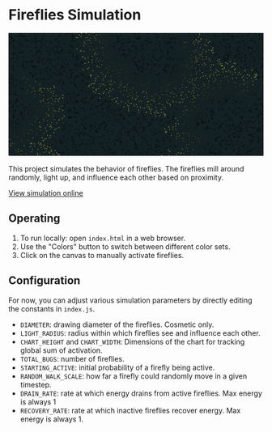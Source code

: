 # Fireflies Simulation

![Fireflies Simulation](fireflies.png)

This project simulates the behavior of fireflies. The fireflies mill around randomly, light up, and influence each other based on proximity.

[View simulation online](https://sleepokay.github.io/fireflies/)

## Operating

1. To run locally: open `index.html` in a web browser.
2. Use the "Colors" button to switch between different color sets.
3. Click on the canvas to manually activate fireflies.

## Configuration

For now, you can adjust various simulation parameters by directly editing the constants in `index.js`.

- `DIAMETER`: drawing diameter of the fireflies. Cosmetic only.
- `LIGHT_RADIUS`: radius within which fireflies see and influence each other.
- `CHART_HEIGHT` and `CHART_WIDTH`: Dimensions of the chart for tracking global sum of activation.
- `TOTAL_BUGS`: number of fireflies.
- `STARTING_ACTIVE`: initial probability of a firefly being active.
- `RANDOM_WALK_SCALE`: how far a firefly could randomly move in a given timestep.
- `DRAIN_RATE`: rate at which energy drains from active fireflies. Max energy is always 1
- `RECOVERY_RATE`: rate at which inactive fireflies recover energy. Max energy is always 1.